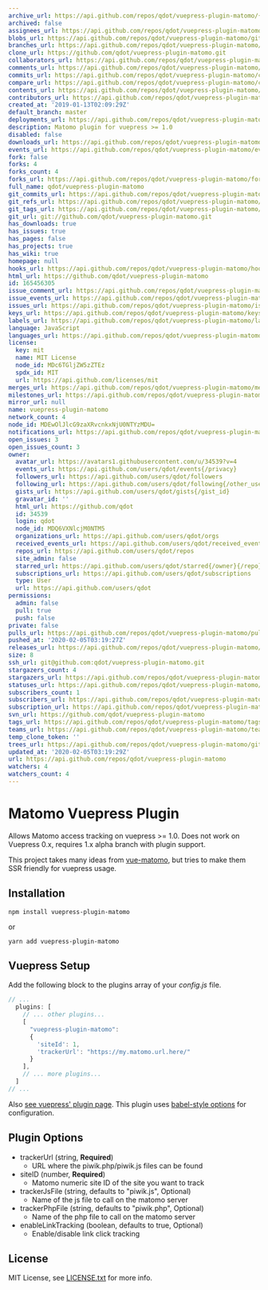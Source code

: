 ```yaml
---
archive_url: https://api.github.com/repos/qdot/vuepress-plugin-matomo/{archive_format}{/ref}
archived: false
assignees_url: https://api.github.com/repos/qdot/vuepress-plugin-matomo/assignees{/user}
blobs_url: https://api.github.com/repos/qdot/vuepress-plugin-matomo/git/blobs{/sha}
branches_url: https://api.github.com/repos/qdot/vuepress-plugin-matomo/branches{/branch}
clone_url: https://github.com/qdot/vuepress-plugin-matomo.git
collaborators_url: https://api.github.com/repos/qdot/vuepress-plugin-matomo/collaborators{/collaborator}
comments_url: https://api.github.com/repos/qdot/vuepress-plugin-matomo/comments{/number}
commits_url: https://api.github.com/repos/qdot/vuepress-plugin-matomo/commits{/sha}
compare_url: https://api.github.com/repos/qdot/vuepress-plugin-matomo/compare/{base}...{head}
contents_url: https://api.github.com/repos/qdot/vuepress-plugin-matomo/contents/{+path}
contributors_url: https://api.github.com/repos/qdot/vuepress-plugin-matomo/contributors
created_at: '2019-01-13T02:09:29Z'
default_branch: master
deployments_url: https://api.github.com/repos/qdot/vuepress-plugin-matomo/deployments
description: Matomo plugin for vuepress >= 1.0
disabled: false
downloads_url: https://api.github.com/repos/qdot/vuepress-plugin-matomo/downloads
events_url: https://api.github.com/repos/qdot/vuepress-plugin-matomo/events
fork: false
forks: 4
forks_count: 4
forks_url: https://api.github.com/repos/qdot/vuepress-plugin-matomo/forks
full_name: qdot/vuepress-plugin-matomo
git_commits_url: https://api.github.com/repos/qdot/vuepress-plugin-matomo/git/commits{/sha}
git_refs_url: https://api.github.com/repos/qdot/vuepress-plugin-matomo/git/refs{/sha}
git_tags_url: https://api.github.com/repos/qdot/vuepress-plugin-matomo/git/tags{/sha}
git_url: git://github.com/qdot/vuepress-plugin-matomo.git
has_downloads: true
has_issues: true
has_pages: false
has_projects: true
has_wiki: true
homepage: null
hooks_url: https://api.github.com/repos/qdot/vuepress-plugin-matomo/hooks
html_url: https://github.com/qdot/vuepress-plugin-matomo
id: 165456305
issue_comment_url: https://api.github.com/repos/qdot/vuepress-plugin-matomo/issues/comments{/number}
issue_events_url: https://api.github.com/repos/qdot/vuepress-plugin-matomo/issues/events{/number}
issues_url: https://api.github.com/repos/qdot/vuepress-plugin-matomo/issues{/number}
keys_url: https://api.github.com/repos/qdot/vuepress-plugin-matomo/keys{/key_id}
labels_url: https://api.github.com/repos/qdot/vuepress-plugin-matomo/labels{/name}
language: JavaScript
languages_url: https://api.github.com/repos/qdot/vuepress-plugin-matomo/languages
license:
  key: mit
  name: MIT License
  node_id: MDc6TGljZW5zZTEz
  spdx_id: MIT
  url: https://api.github.com/licenses/mit
merges_url: https://api.github.com/repos/qdot/vuepress-plugin-matomo/merges
milestones_url: https://api.github.com/repos/qdot/vuepress-plugin-matomo/milestones{/number}
mirror_url: null
name: vuepress-plugin-matomo
network_count: 4
node_id: MDEwOlJlcG9zaXRvcnkxNjU0NTYzMDU=
notifications_url: https://api.github.com/repos/qdot/vuepress-plugin-matomo/notifications{?since,all,participating}
open_issues: 3
open_issues_count: 3
owner:
  avatar_url: https://avatars1.githubusercontent.com/u/34539?v=4
  events_url: https://api.github.com/users/qdot/events{/privacy}
  followers_url: https://api.github.com/users/qdot/followers
  following_url: https://api.github.com/users/qdot/following{/other_user}
  gists_url: https://api.github.com/users/qdot/gists{/gist_id}
  gravatar_id: ''
  html_url: https://github.com/qdot
  id: 34539
  login: qdot
  node_id: MDQ6VXNlcjM0NTM5
  organizations_url: https://api.github.com/users/qdot/orgs
  received_events_url: https://api.github.com/users/qdot/received_events
  repos_url: https://api.github.com/users/qdot/repos
  site_admin: false
  starred_url: https://api.github.com/users/qdot/starred{/owner}{/repo}
  subscriptions_url: https://api.github.com/users/qdot/subscriptions
  type: User
  url: https://api.github.com/users/qdot
permissions:
  admin: false
  pull: true
  push: false
private: false
pulls_url: https://api.github.com/repos/qdot/vuepress-plugin-matomo/pulls{/number}
pushed_at: '2020-02-05T03:19:27Z'
releases_url: https://api.github.com/repos/qdot/vuepress-plugin-matomo/releases{/id}
size: 8
ssh_url: git@github.com:qdot/vuepress-plugin-matomo.git
stargazers_count: 4
stargazers_url: https://api.github.com/repos/qdot/vuepress-plugin-matomo/stargazers
statuses_url: https://api.github.com/repos/qdot/vuepress-plugin-matomo/statuses/{sha}
subscribers_count: 1
subscribers_url: https://api.github.com/repos/qdot/vuepress-plugin-matomo/subscribers
subscription_url: https://api.github.com/repos/qdot/vuepress-plugin-matomo/subscription
svn_url: https://github.com/qdot/vuepress-plugin-matomo
tags_url: https://api.github.com/repos/qdot/vuepress-plugin-matomo/tags
teams_url: https://api.github.com/repos/qdot/vuepress-plugin-matomo/teams
temp_clone_token: ''
trees_url: https://api.github.com/repos/qdot/vuepress-plugin-matomo/git/trees{/sha}
updated_at: '2020-02-05T03:19:29Z'
url: https://api.github.com/repos/qdot/vuepress-plugin-matomo
watchers: 4
watchers_count: 4
---
```


# Matomo Vuepress Plugin

Allows Matomo access tracking on vuepress >= 1.0. Does not work on
Vuepress 0.x, requires 1.x alpha branch with plugin support.

This project takes many ideas from
[vue-matomo](https://github.com/AmazingDreams/vue-matomo/), but tries
to make them SSR friendly for vuepress usage.

## Installation

```
npm install vuepress-plugin-matomo
```

or 

```
yarn add vuepress-plugin-matomo
```

## Vuepress Setup

Add the following block to the plugins array of your *config.js* file.

```js
// ...
  plugins: [
    // ... other plugins...
    [
      "vuepress-plugin-matomo":
      {
        'siteId': 1,
        'trackerUrl': "https://my.matomo.url.here/"
      }
    ],
    // ... more plugins...
  ]
// ...
```

Also [see vuepress' plugin page](https://vuepress.vuejs.org/plugin/using-a-plugin.html). This plugin uses [babel-style options](https://vuepress.vuejs.org/plugin/using-a-plugin.html#plugin-options) for configuration.

## Plugin Options

* trackerUrl (string, **Required**)
    * URL where the piwik.php/piwik.js files can be found
* siteID (number, **Required**)
    * Matomo numeric site ID of the site you want to track
* trackerJsFile (string, defaults to "piwik.js", Optional)
    * Name of the js file to call on the matomo server
* trackerPhpFile (string, defaults to "piwik.php", Optional)
    * Name of the php file to call on the matomo server
* enableLinkTracking (boolean, defaults to true, Optional)
    * Enable/disable link click tracking
    
## License

MIT License, see [LICENSE.txt](LICENSE.txt) for more info.
